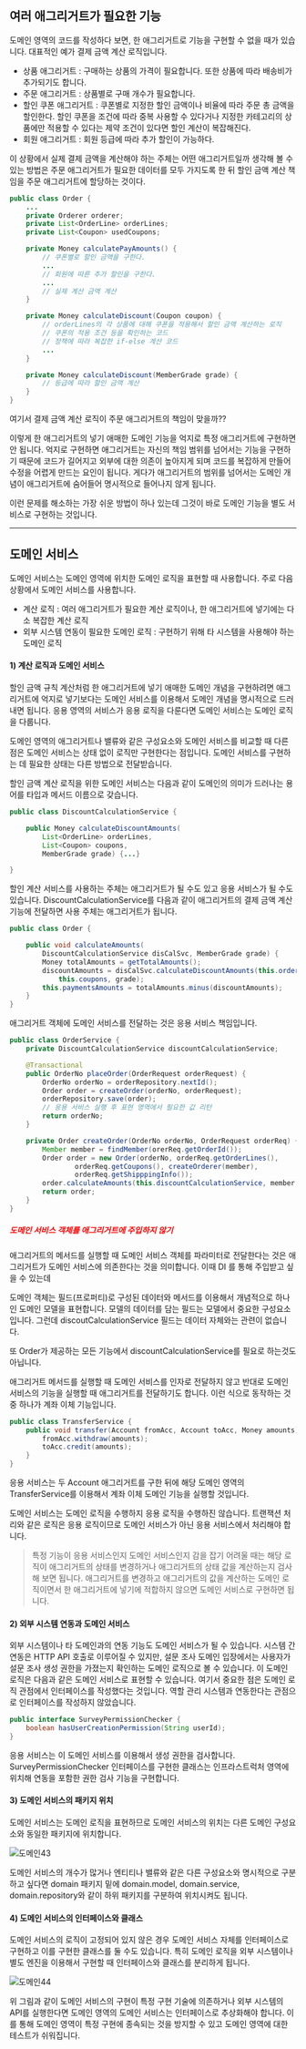 ## 여러 애그리거트가 필요한 기능

도메인 영역의 코드를 작성하다 보면, 한 애그리거트로 기능을 구현할 수 없을 때가 있습니다. 대표적인 예가 결제 금액 계산 로직입니다.

- 상품 애그리거트 : 구매하는 상품의 가격이 필요합니다. 또한 상품에 따라 배송비가 추가되기도 합니다.
- 주문 애그리거트 : 상품별로 구매 개수가 필요합니다.
- 할인 쿠폰 애그리거트 : 쿠폰별로 지정한 할인 금액이나 비율에 따라 주문 총 금액을 할인한다. 할인 쿠폰을 조건에 따라 중복 사용할 수 있다거나 지정한 카테고리의 상품에만 적용할 수 있다는 제약 조건이 있다면 할인 계산이 복잡해진다.
- 회원 애그리거트 : 회원 등급에 따라 추가 할인이 가능하다.

이 상황에서 실제 결제 금액을 계산해야 하는 주체는 어떤 애그리거트일까
생각해 볼 수 있는 방법은 주문 애그리거트가 필요한 데이터를 모두 가지도록 한 뒤 할인 금액 계산 책임을 주문 애그리거트에 할당하는 것이다.

```java
public class Order {
	...
	private Orderer orderer;
	private List<OrderLine> orderLines;
	private List<Coupon> usedCoupons;

	private Money calculatePayAmounts() {
		// 쿠폰별로 할인 금액을 구한다.
		...
		// 회원에 따른 추가 할인을 구한다.
		...
		// 실제 계산 금액 계산
	}

	private Money calculateDiscount(Coupon coupon) {
		// orderLines의 각 상품에 대해 쿠폰을 적용해서 할인 금액 계산하는 로직
		// 쿠폰의 적용 조건 등을 확인하는 코드
		// 정책에 따라 복잡한 if-else 계산 코드
		...
	}

	private Money calculateDiscount(MemberGrade grade) {
		// 등급에 따라 할인 금액 계산
	}
}
```


여기서 결제 금액 계산 로직이 주문 애그리거트의 책임이 맞을까??

이렇게 한 애그리거트의 넣기 애매한 도메인 기능을 억지로 특정 애그리거트에 구현하면 안 됩니다. 억지로 구현하면 애그리거트는 자신의 책임 범위를 넘어서는 기능을 구현하기 때문에 코드가 길어지고 외부에 대한 의존이 높아지게 되며 코드를 복잡하게 만들어 수정을 어렵게 만드는 요인이 됩니다. 게다가 애그리거트의 범위를 넘어서는 도메인 개념이 애그리거트에 숨어들어 명시적으로 들어나지 않게 됩니다.

이런 문제를 해소하는 가장 쉬운 방법이 하나 있는데 그것이 바로 도메인 기능을 별도 서비스로 구현하는 것입니다.


---

## 도메인 서비스

도메인 서비스는 도메인 영역에 위치한 도메인 로직을 표현할 때 사용합니다. 주로 다음 상황에서 도메인 서비스를 사용합니다.

- 계산 로직 : 여러 애그리거트가 필요한 계산 로직이나, 한 애그리거트에 넣기에는 다소 복잡한 계산 로직
- 외부 시스템 연동이 필요한 도메인 로직 : 구현하기 위해 타 시스템을 사용해야 하는 도메인 로직

#### 1) 계산 로직과 도메인 서비스

할인 금액 규칙 계산처럼 한 애그리거트에 넣기 애매한 도메인 개념을 구현하려면 애그리거트에 억지로 넣기보다는 도메인 서비스를 이용해서 도메인 개념을 명시적으로 드러내면 됩니다. 응용 영역의 서비스가 응용 로직을 다룬다면 도메인 서비스는 도메인 로직을 다룹니다.

도메인 영역의 애그리거트나 밸류와 같은 구성요소와 도메인 서비스를 비교할 때 다른 점은 도메인 서비스는 상태 없이 로직만 구현한다는 점입니다. 도메인 서비스를 구현하는 데 필요한 상태는 다른 방법으로 전달받습니다.

할인 금액 계산 로직을 위한 도메인 서비스는 다음과 같이 도메인의 의미가 드러나는 용어를 타입과 메서드 이름으로 갖습니다.

```java
public class DiscountCalculationService {

	public Money calculateDiscountAmounts(
		List<OrderLine> orderLines,
		List<Coupon> coupons,
		MemberGrade grade) {...}

}
```


할인 계산 서비스를 사용하는 주체는 애그리거트가 될 수도 있고 응용 서비스가 될 수도 있습니다. DiscountCalculationService를 다음과 같이 애그리거트의 결제 금액 계산 기능에 전달하면 사용 주체는 애그리거트가 됩니다.

```java
public class Order {

	public void calculateAmounts(
		DiscountCalculationService disCalSvc, MemberGrade grade) {
		Money totalAmounts = getTotalAmounts();
		discountAmounts = disCalSvc.calculateDiscountAmounts(this.orderLines, 
			this.coupons, grade);
		this.paymentsAmounts = totalAmounts.minus(discountAmounts);
	}
}
```

애그리거트 객체에 도메인 서비스를 전달하는 것은 응용 서비스 책임입니다.

```java
public class OrderService {
	private DiscountCalculationService discountCalculationService;

	@Transactional
	public OrderNo placeOrder(OrderRequest orderRequest) {
		OrderNo orderNo = orderRepository.nextId();
		Order order = createOrder(orderNo, orderRequest);
		orderRepository.save(order);
		// 응용 서비스 실행 후 표현 영역에서 필요한 값 리턴
		return orderNo;
	}

	private Order createOrder(OrderNo orderNo, OrderRequest orderReq) {
		Member member = findMember(orerReq.getOrderId());
		Order order = new Order(orderNo, orderReq.getOrderLines(),
				orderReq.getCoupons(), createOrderer(member),
				orderReq.getShipppingInfo());
		order.calculateAmounts(this.discountCalculationService, member.getGrade());
		return order;
	}
}
```


##### <span style="color:#ff0000">도메인 서비스 객체를 애그리거트에 주입하지 않기</span>

애그리거트의 메서드를 실행할 때 도메인 서비스 객체를 파라미터로 전달한다는 것은 애그리거트가 도메인 서비스에 의존한다는 것을 의미합니다. 이때 DI 를 통해 주입받고 싶을 수 있는데

도메인 객체는 필드(프로퍼티)로 구성된 데이터와 메서드를 이용해서 개념적으로 하나인 도메인 모델을 표현합니다. 모델의 데이터를 담는 필드는 모델에서 중요한 구성요소입니다. 그런데 discoutCalculationService 필드는 데이터 자체와는 관련이 없습니다.

또 Order가 제공하는 모든 기능에서 discountCalculationService를 필요로 하는것도 아닙니다.

애그리거트 메서드를 실행할 때 도메인 서비스를 인자로 전달하지 않고 반대로 도메인 서비스의 기능을 실행할 때 애그리거트를 전달하기도 합니다. 이런 식으로 동작하는 것 중 하나가 계좌 이체 기능입니다.

```java
public class TransferService {
	public void transfer(Account fromAcc, Account toAcc, Money amounts) {
		fromAcc.withdraw(amounts);
		toAcc.credit(amounts);
	}
}
```


응용 서비스는 두 Account 애그리거트를 구한 뒤에 해당 도메인 영역의 TransferService를 이용해서 계좌 이체 도메인 기능을 실행할 것입니다.

도메인 서비스는 도메인 로직을 수행하지 응용 로직을 수행하진 않습니다. 트랜잭션 처리와 같은 로직은 응용 로직이므로 도메인 서비스가 아닌 응용 서비스에서 처리해야 합니다.

> 특정 기능이 응용 서비스인지 도메인 서비스인지 감을 잡기 어려울 때는 해당 로직이 애그리거트의 상태를 변경하거나 애그리거트의 상태 값을 계산하는지 검사해 보면 됩니다.
> 애그리거트를 변경하고 애그리거트의 값을 계산하는 도메인 로직이면서 한 애그리거트에 넣기에 적합하지 않으면 도메인 서비스로 구현하면 됩니다.

#### 2) 외부 시스템 연동과 도메인 서비스

외부 시스템이나 타 도메인과의 연동 기능도 도메인 서비스가 될 수 있습니다. 시스템 간 연동은 HTTP API 호출로 이루어질 수 있지만, 설문 조사 도메인 입장에서는 사용자가 설문 조사 생성 권한을 가졌는지 확인하는 도메인 로직으로 볼 수 있습니다. 이 도메인 로직은 다음과 같은 도메인 서비스로 표현할 수 있습니다. 여기서 중요한 점은 도메인 로직 관점에서 인터페이스를 작성했다는 것입니다. 역할 관리 시스템과 연동한다는 관점으로 인터페이스를 작성하지 않았습니다.

```java
public interface SurveyPermissionChecker {
	boolean hasUserCreationPermission(String userId);
}
```

응용 서비스는 이 도메인 서비스를 이용해서 생성 권한을 검사합니다.
SurveyPermissionChecker 인터페이스를 구현한 클래스는 인프라스트럭처 영역에 위치해 연동을 포함한 권한 검사 기능을 구현합니다.

#### 3) 도메인 서비스의 패키지 위치

도메인 서비스는 도메인 로직을 표현하므로 도메인 서비스의 위치는 다른 도메인 구성요소와 동일한 패키지에 위치합니다.

![도메인43](../static/도메인주도개발시작하기/domain43.png)


도메인 서비스의 개수가 많거나 엔티티나 밸류와 같은 다른 구성요소와 명시적으로 구분하고 싶다면 domain 패키지 밑에 domain.model, domain.service, domain.repository와 같이 하위 패키지를 구분하여 위치시켜도 됩니다.

#### 4) 도메인 서비스의 인터페이스와 클래스

도메인 서비스의 로직이 고정되어 있지 않은 경우 도메인 서비스 자체를 인터페이스로 구현하고 이를 구현한 클래스를 둘 수도 있습니다. 특히 도메인 로직을 외부 시스템이나 별도 엔진을 이용해서 구현할 때 인터페이스와 클래스를 분리하게 됩니다.

![도메인44](../static/도메인주도개발시작하기/domain44.png)


위 그림과 같이 도메인 서비스의 구현이 특정 구현 기술에 의존하거나 외부 시스템의 API를 실행한다면 도메인 영역의 도메인 서비스는 인터페이스로 추상화해야 합니다. 이를 통해 도메인 영역이 특정 구현에 종속되는 것을 방지할 수 있고 도메인 영역에 대한 테스트가 쉬워집니다.